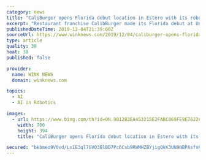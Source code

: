 ```yaml
---
category: news
title: "CaliBurger opens Florida debut location in Estero with its robot fry cook"
excerpt: "Restaurant franchise CalibBurger made its Florida debut at University Village Shops in Estero recently, and “Flippy,” CaliBurger’s robot fry cook is working ... Flippy alos runs artificial intelligence and uses facial recognition."
publishedDateTime: 2019-12-04T21:39:00Z
sourceUrl: https://www.winknews.com/2019/12/04/caliburger-opens-florida-debut-location-in-estero-with-its-robot-fry-cook/
type: article
quality: 38
heat: 38
published: false

provider:
  name: WINK NEWS
  domain: winknews.com

topics:
  - AI
  - AI in Robotics

images:
  - url: https://www.bing.com/th?id=ON.9012B3EA453215E2FABC069FE9E7622C
    width: 700
    height: 394
    title: "CaliBurger opens Florida debut location in Estero with its robot fry cook"

secured: "bkbmeo9V0vd/Lx1E3ql7GVQ3BlBD7Pc6Csb9RWMHZBYjigQkK3UN9NBPAsfvKOEc6t89VEuvtd88Tep2L9/iIrW/94SvEIhH/Ep4eKVmQLmj9gt/5Jv4vIf9XbXlof1qbGml0JDNZX/HEbNdAiCUchduRVg7dQ89PVcZzJk4E0h8SB8R6mrqt6i4mTexZn441ocjT66bdnDqg3ZNSJN53BU6/B8Whrn0g5m6nOWMJJ4MJLt1O+fBrZxHSXUxLIZClaRE8aoLkqWVHT4WMVB7uA==;l25gpxlO7ZJIR/siHM5IAQ=="
---
```



